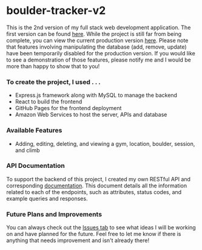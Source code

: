 # boulder-tracker-v2

This is the 2nd version of my full stack web development application. The first version can be found [here](https://github.com/jamiema1/boulder-tracker-v1). While the project is still far from being complete, you can view the current production version [here](https://jamiema1.github.io/boulder-tracker-v2/). Please note that features involving manipulating the database (add, remove, update) have been temporarily disabled for the production version. If you would like to see a demonstration of those features, please notify me and I would be more than happy to show that to you!

### To create the project, I used . . .
- Express.js framework along with MySQL to manage the backend
- React to build the frontend
- GitHub Pages for the frontend deployment
- Amazon Web Services to host the server, APIs and database

### Available Features
- Adding, editing, deleting, and viewing a gym, location, boulder, session, and climb

### API Documentation
To support the backend of this project, I created my own RESTful API and corresponding [documentation](https://github.com/jamiema1/boulder-tracker-v2/blob/master/API%20Documentation.md). This document details all the information related to each of the endpoints, such as attributes, status codes, and example queries and responses.

### Future Plans and Improvements
You can always check out the [Issues tab](https://github.com/jamiema1/boulder-tracker-v2/issues) to see what ideas I will be working on and have planned for the future. Feel free to let me know if there is anything that needs improvement and isn't already there!
